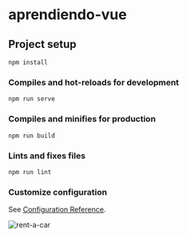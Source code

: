 # aprendiendo-vue

## Project setup
```
npm install
```

### Compiles and hot-reloads for development
```
npm run serve
```

### Compiles and minifies for production
```
npm run build
```

### Lints and fixes files
```
npm run lint
```

### Customize configuration
See [Configuration Reference](https://cli.vuejs.org/config/).

![rent-a-car](https://user-images.githubusercontent.com/112856775/204290967-bd466140-25a1-46e1-abaa-020895694cce.png)
